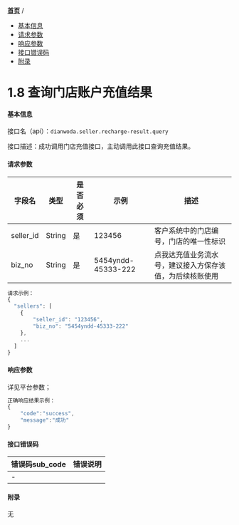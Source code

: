 [**首页**](https://open.dianwoda.com/) /


- <a href="#基本信息">基本信息</a>
- <a href="#请求参数">请求参数</a>
- <a href="#响应参数">响应参数</a>
- <a href="#接口错误码">接口错误码</a>
- <a href="#附录">附录</a>


# 1.8 查询门店账户充值结果

#### 基本信息

接口名（api）：`dianwoda.seller.recharge-result.query`

接口描述：成功调用门店充值接口，主动调用此接口查询充值结果。


#### 请求参数
字段名 | 类型 | 是否必须 | 示例 | 描述
---|---|---|---|---
seller_id|String|是|123456|客户系统中的门店编号，门店的唯一性标识
biz_no|String|是|5454yndd-45333-222|点我达充值业务流水号，建议接入方保存该值，为后续核账使用

```javascript
请求示例：
{
  "sellers": [
    {
        "seller_id": "123456",
        "biz_no": "5454yndd-45333-222"
    },
    ...
  ]
}
```

#### 响应参数
详见平台参数；

```javascript
正确响应结果示例：
{
	"code":"success",
	"message":"成功"
}
```

#### 接口错误码
错误码sub_code | 错误说明
---|---
|-


#### 附录
无
